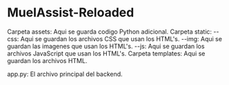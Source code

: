 # MuelAssist-Reloaded

Carpeta assets: Aqui se guarda codigo Python adicional.
Carpeta static:
--css: Aqui se guardan los archivos CSS que usan los HTML's.
--img: Aqui se guardan las imagenes que usan los HTML's.
--js: Aqui se guardan los archivos JavaScript que usan los HTML's.
Carpeta templates: Aqui se guardan los archivos HTML.

app.py: El archivo principal del backend.
